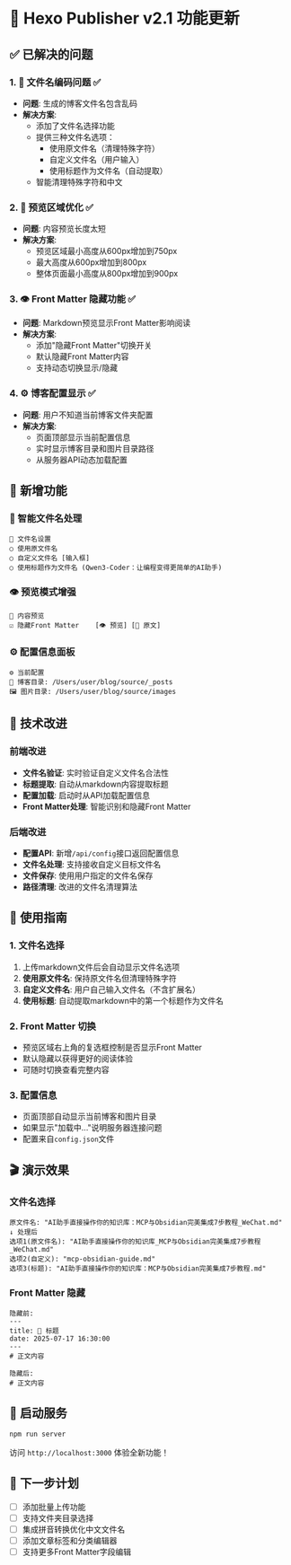 # 🎉 Hexo Publisher v2.1 功能更新

## ✅ 已解决的问题

### 1. 🔧 文件名编码问题 ✅
- **问题**: 生成的博客文件名包含乱码
- **解决方案**: 
  - 添加了文件名选择功能
  - 提供三种文件名选项：
    - 使用原文件名（清理特殊字符）
    - 自定义文件名（用户输入）
    - 使用标题作为文件名（自动提取）
  - 智能清理特殊字符和中文

### 2. 📏 预览区域优化 ✅
- **问题**: 内容预览长度太短
- **解决方案**:
  - 预览区域最小高度从600px增加到750px
  - 最大高度从600px增加到800px
  - 整体页面最小高度从800px增加到900px

### 3. 👁️ Front Matter 隐藏功能 ✅
- **问题**: Markdown预览显示Front Matter影响阅读
- **解决方案**:
  - 添加"隐藏Front Matter"切换开关
  - 默认隐藏Front Matter内容
  - 支持动态切换显示/隐藏

### 4. ⚙️ 博客配置显示 ✅
- **问题**: 用户不知道当前博客文件夹配置
- **解决方案**:
  - 页面顶部显示当前配置信息
  - 实时显示博客目录和图片目录路径
  - 从服务器API动态加载配置

## 🎨 新增功能

### 📝 智能文件名处理
```
📄 文件名设置
○ 使用原文件名
○ 自定义文件名 [输入框]
○ 使用标题作为文件名 (Qwen3-Coder：让编程变得更简单的AI助手)
```

### 👁️ 预览模式增强
```
📝 内容预览
☑️ 隐藏Front Matter    [👁️ 预览] [📄 原文]
```

### ⚙️ 配置信息面板
```
⚙️ 当前配置
📁 博客目录: /Users/user/blog/source/_posts
🖼️ 图片目录: /Users/user/blog/source/images
```

## 🔧 技术改进

### 前端改进
- **文件名验证**: 实时验证自定义文件名合法性
- **标题提取**: 自动从markdown内容提取标题
- **配置加载**: 启动时从API加载配置信息
- **Front Matter处理**: 智能识别和隐藏Front Matter

### 后端改进
- **配置API**: 新增`/api/config`接口返回配置信息
- **文件名处理**: 支持接收自定义目标文件名
- **文件保存**: 使用用户指定的文件名保存
- **路径清理**: 改进的文件名清理算法

## 🎯 使用指南

### 1. 文件名选择
1. 上传markdown文件后会自动显示文件名选项
2. **使用原文件名**: 保持原文件名但清理特殊字符
3. **自定义文件名**: 用户自己输入文件名（不含扩展名）
4. **使用标题**: 自动提取markdown中的第一个标题作为文件名

### 2. Front Matter 切换
- 预览区域右上角的复选框控制是否显示Front Matter
- 默认隐藏以获得更好的阅读体验
- 可随时切换查看完整内容

### 3. 配置信息
- 页面顶部自动显示当前博客和图片目录
- 如果显示"加载中..."说明服务器连接问题
- 配置来自`config.json`文件

## 🎬 演示效果

### 文件名选择
```
原文件名: "AI助手直接操作你的知识库：MCP与Obsidian完美集成7步教程_WeChat.md"
↓ 处理后
选项1(原文件名): "AI助手直接操作你的知识库_MCP与Obsidian完美集成7步教程_WeChat.md"  
选项2(自定义): "mcp-obsidian-guide.md"
选项3(标题): "AI助手直接操作你的知识库：MCP与Obsidian完美集成7步教程.md"
```

### Front Matter 隐藏
```
隐藏前:
---
title: 🤖 标题
date: 2025-07-17 16:30:00
---
# 正文内容

隐藏后:
# 正文内容
```

## 🚀 启动服务

```bash
npm run server
```

访问 `http://localhost:3000` 体验全新功能！

## 🎯 下一步计划

- [ ] 添加批量上传功能
- [ ] 支持文件夹目录选择
- [ ] 集成拼音转换优化中文文件名
- [ ] 添加文章标签和分类编辑器
- [ ] 支持更多Front Matter字段编辑